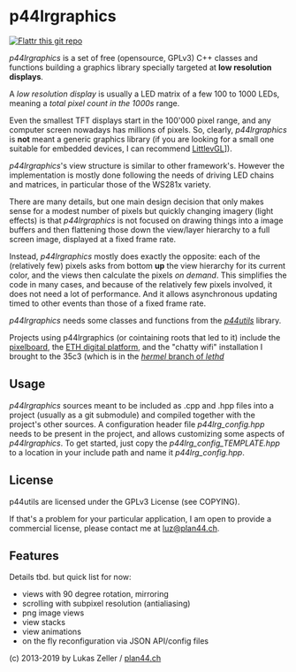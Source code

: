 
p44lrgraphics
=============

[![Flattr this git repo](http://api.flattr.com/button/flattr-badge-large.png)](https://flattr.com/submit/auto?user_id=luz&url=https://github.com/plan44/p44lrgraphics&title=p44lrgraphics&language=&tags=github&category=software) 

*p44lrgraphics* is a set of free (opensource, GPLv3) C++ classes and functions building a graphics library specially targeted at **low resolution displays**.

A *low resolution display* is usually a LED matrix of a few 100 to 1000 LEDs, meaning a *total pixel count in the 1000s* range.

Even the smallest TFT displays start in the 100'000 pixel range, and any computer screen nowadays has millions of pixels. So, clearly, *p44lrgraphics* is **not** meant a generic graphics library (if you are looking for a small one suitable for embedded devices, I can recommend [LittlevGL](https://littlevgl.com)]).

*p44lrgraphics*'s view structure is similar to other framework's. However the implementation is mostly done following the needs of driving LED chains and matrices, in particular those of the WS281x variety.

There are many details, but one main design decision that only makes sense for a modest number of pixels but quickly changing imagery (light effects) is that *p44lrgraphics* is not focused on drawing things into a image buffers and then flattening those down the view/layer hierarchy to a full screen image, displayed at a fixed frame rate.

Instead, *p44lrgraphics* mostly does exactly the opposite: each of the (relatively few) pixels asks from bottom **up** the view hierarchy for its current color, and the views then calculate the pixels *on demand*. This simplifies the code in many cases, and because of the relatively few pixels involved, it does not need a lot of performance. And it allows asynchronous updating timed to other events than those of a fixed frame rate.

*p44lrgraphics* needs some classes and functions from the [*p44utils*](https://github.com/plan44/p44utils) library.

Projects using p44lrgraphics (or cointaining roots that led to it) include 
the [pixelboard](https://github.com/plan44/pixelboard-hardware), the [ETH digital platform](https://plan44.ch/custom/custom.php#leth), and the "chatty wifi" installation I brought to the 35c3 (which is in the [*hermel* branch of *lethd*](https://github.com/plan44/lethd/tree/hermeld)


Usage
-----
*p44lrgraphics* sources meant to be included as .cpp and .hpp files into a project (usually as a git submodule) and compiled together with the project's other sources.
A configuration header file *p44lrg_config.hpp* needs to be present in the project, and allows customizing some aspects of *p44lrgraphics*.
To get started, just copy the *p44lrg_config_TEMPLATE.hpp* to a location in your include path and name it *p44lrg_config.hpp*.

License
-------

p44utils are licensed under the GPLv3 License (see COPYING).

If that's a problem for your particular application, I am open to provide a commercial license, please contact me at [luz@plan44.ch](mailto:luz@plan44.ch).

Features
--------

Details tbd. but quick list for now:

- views with 90 degree rotation, mirroring
- scrolling with subpixel resolution (antialiasing)
- png image views
- view stacks
- view animations
- on the fly reconfiguration via JSON API/config files

(c) 2013-2019 by Lukas Zeller / [plan44.ch](https://www.plan44.ch/opensource.php)
